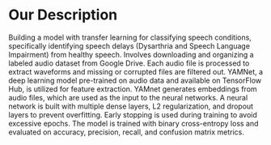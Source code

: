 # Our Description
Building a model with transfer learning for classifying speech conditions, specifically identifying speech delays (Dysarthria and Speech Language Impairment) from healthy speech. Involves downloading and organizing a labeled audio dataset from Google Drive. Each audio file is processed to extract waveforms and missing or corrupted files are filtered out. YAMNet, a deep learning model pre-trained on audio data and available on TensorFlow Hub, is utilized for feature extraction. YAMnet generates embeddings from audio files, which are used as the input to the neural networks. A neural network is built with multiple dense layers, L2 regularization, and dropout layers to prevent overfitting. Early stopping is used during training to avoid excessive epochs. The model is trained with binary cross-entropy loss and evaluated on accuracy, precision, recall, and confusion matrix metrics.
